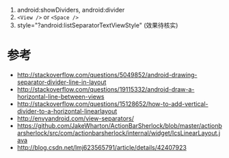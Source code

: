 1. android:showDividers, android:divider
2. `<View />` or `<Space />`
3. style="?android:listSeparatorTextViewStyle" (效果待核实)

# 参考
- http://stackoverflow.com/questions/5049852/android-drawing-separator-divider-line-in-layout
- http://stackoverflow.com/questions/19115332/android-draw-a-horizontal-line-between-views
- http://stackoverflow.com/questions/15128652/how-to-add-vertical-divider-to-a-horizontal-linearlayout
- http://envyandroid.com/view-separators/
- https://github.com/JakeWharton/ActionBarSherlock/blob/master/actionbarsherlock/src/com/actionbarsherlock/internal/widget/IcsLinearLayout.java
- http://blog.csdn.net/lmj623565791/article/details/42407923
